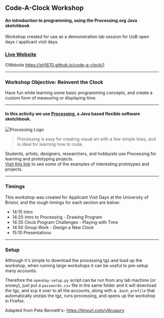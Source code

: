 ## Code-A-Clock Workshop
#### An introduction to programming, using the Processing.org Java sketchbook

Workshop created for use as a demonstration lab session for UoB open days / applicant visit days.

### [Live Website](https://sh1670.github.io/code-a-clock/)
![Website https://sh1670.github.io/code-a-clock/]


---

### Workshop Objective: Reinvent the Clock
Have fun while learning some basic programming concepts, and create a custom form of measuring or displaying time.

---

#### In this activity we use [Processing](https://processing.org), a Java based flexible software sketchbook.

![Processing Logo](img/processing_logo.png)

> Processing is easy for creating visual art with a few simple lines, and is ideal for learning how to code. 

Students, artists, designers, researchers, and hobbyists use Processing for learning and prototyping projects.  
[Visit this link](https://processing.org/exhibition/) to see some of the examples of interesting prototypes and projects.



---
### Timings
This workshop was created for Applicant Visit Days at the University of Bristol, and the rough timings for each section are below:
- 14:15 Intro
- 14:20 Intro to Processing - Drawing Program
- 14:35 Clock Program Challenges - Playing with Time
- 14:50 Group Work - Design a New Clock
- 15:10 Presentations


---
### Setup
Although it's simple to download the processing tgz and load up the workshop,
when running large workshops it can be useful to pre-setup many accounts.

Therefore the `openday-setup.py` script can be run from any lab machine (or snowy), 
just put a `passwords.csv` file in the same folder and it will download the tgz, and scp it over to all the accounts,
along with a `.bash_profile` that automatically unzips the tgz, runs processing, and opens up the workshop in Firefox.


Adapted from Pete Bennett's- https://tinyurl.com/y9cuqury
